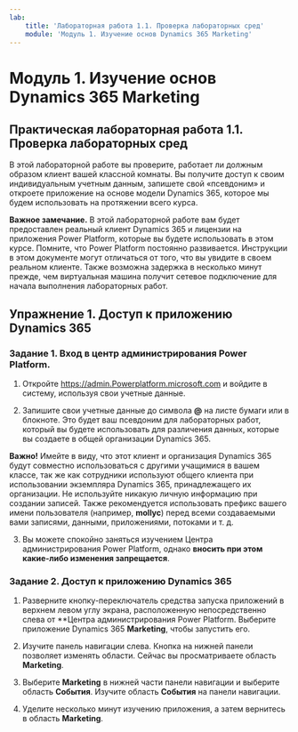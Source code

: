 ```yaml
---
lab:
    title: 'Лабораторная работа 1.1. Проверка лабораторных сред'
    module: 'Модуль 1. Изучение основ Dynamics 365 Marketing'
---
```



Модуль 1. Изучение основ Dynamics 365 Marketing
========================

## Практическая лабораторная работа 1.1. Проверка лабораторных сред 

В этой лабораторной работе вы проверите, работает ли должным образом клиент вашей классной комнаты. Вы получите доступ к своим индивидуальным учетным данным, запишете свой «псевдоним» и откроете приложение на основе модели Dynamics 365, которое мы будем использовать на протяжении всего курса. 

**Важное замечание.** В этой лабораторной работе вам будет предоставлен реальный клиент Dynamics 365
и лицензии на приложения Power Platform, которые вы будете использовать в этом
курсе. Помните, что Power Platform постоянно развивается. Инструкции
в этом документе могут отличаться от того, что вы увидите в своем
реальном клиенте. Также возможна задержка в несколько
минут прежде, чем виртуальная машина получит сетевое подключение для начала выполнения лабораторных работ.

Упражнение 1. Доступ к приложению Dynamics 365
---------------------------------------------------

### Задание 1. Вход в центр администрирования Power Platform.

1.  Откройте <https://admin.Powerplatform.microsoft.com> и войдите в систему, используя свои учетные данные.

2. Запишите свои учетные данные до символа **@** на листе бумаги или в блокноте. Это будет ваш псевдоним для лабораторных работ, который вы будете использовать для различения данных, которые вы создаете в общей организации Dynamics 365. 

**Важно!** Имейте в виду, что этот клиент и организация Dynamics 365 будут совместно использоваться с другими учащимися в вашем классе, так же как сотрудники используют общего клиента при использовании экземпляра Dynamics 365, принадлежащего их организации. Не используйте никакую личную информацию при создании записей. Также рекомендуется использовать префикс вашего имени пользователя (например, **mollyc**) перед всеми создаваемыми вами записями, данными, приложениями, потоками и т. д.

3. Вы можете спокойно заняться изучением Центра администрирования Power Platform, однако **вносить при этом какие-либо изменения запрещается**.

### Задание 2. Доступ к приложению Dynamics 365

1.  Разверните кнопку-переключатель средства запуска приложений в верхнем левом углу экрана, расположенную непосредственно слева от **Центра администрирования Power Platform. Выберите приложение Dynamics 365 **Marketing**, чтобы запустить его.

2.  Изучите панель навигации слева. Кнопка на нижней панели позволяет изменять области. Сейчас вы просматриваете область **Marketing**. 

3.  Выберите **Marketing** в нижней части панели навигации и выберите область **События**. Изучите область **События** на панели навигации.  

4. Уделите несколько минут изучению приложения, а затем вернитесь в область **Marketing**.

